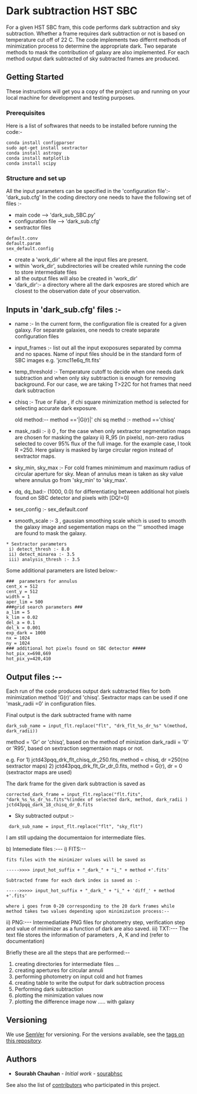 
# Dark subtraction HST SBC
For a given HST SBC fram, this code performs dark subtraction and sky subtraction. Whether a frame requires dark subtraction or not is based on temperature cut off of 22 C. The code implements two differnt methods of minimization process to determine the appropriate dark. Two separate methods to mask the contribution of galaxy are also implemented. For each method output dark subtracted of sky subtracted frames are produced. 


## Getting Started

These instructions will get you a copy of the project up and running on your local machine for development and testing purposes. 
### Prerequisites

Here is a list of softwares that needs to be installed before running the code:- 

```
conda install configparser
sudo apt-get install sextractor
conda install astropy
conda install matplotlib
conda install scipy
```


### Structure and set up

All the input parameters can be specified in the 'configuration file':- 'dark_sub.cfg'
In the coding directory one needs to have the following set of files :-

 * main code --> 'dark_sub_SBC.py'
 * configuration file --> 'dark_sub.cfg'
 * sextractor files
 ```
 default.conv
 default.param
 sex_default.config
```

* create a 'work_dir' where all the input files are present. 
* within 'work_dir', subdirectories will be created while running the code to store intermediate files
* all the output files will also be created in 'work_dir'
* 'dark_dir':- a directory where all the dark exposres are stored which are closest to the observation date of your observation.

## Inputs in 'dark_sub.cfg' files :-
* name :- In the current form, the configuration file is created for a given galaxy. For separate galaxies, one needs to create separate configuration files
* input_frames :- list out all the input exoposures separated by comma and no spaces. Name of input files should be in the standard form of SBC images e.g. 'jcmc11e6q_flt.fits'
* temp_threshold :- Temperature cutoff to decide when one needs dark subtraction and when only sky subtraction is enough for removing background. For our case, we are taking T>22C for hot frames that need dark subtraction
* chisq :- True or False , if chi square minimization method is selected for selecting accurate dark exposure.
	
	 old method:-- method =='|G(r)|'
	 chi sq methd :- method =='chisq'  
	 
* mask_radii :- i) 0 , for the case when only sextractor segmentation maps are chosen for masking the galaxy
		ii) R_95 (in pixels),  non-zero radius selected to cover 95% flux of the full image. for the example case, I took R =250. Here galaxy is masked by large circular region instead of sextractor maps.
* sky_min, sky_max :- For cold frames minimimum and maximum radius of circular aperture for sky. Mean of annulus mean is 		      taken as sky value where annulus go from 'sky_min' to 'sky_max'.
* dq, dq_bad:- (1000, 0.0) for differentiating between additional hot pixels found on SBC detector and pixels with [DQ!=0]

* sex_config :- sex_default.conf

* smooth_scale :- 3 , gaussian smoothing scale which is used to smooth the galaxy image and segementation maps on the 	'''			smoothed image are found to mask the galaxy.
```
* Sextractor parameters
 i) detect_thresh :- 8.0
 ii) detect_minarea :- 3.5
 iii) analysis_thresh :- 3.5
```

Some additional parameters are listed below:-

```
###  parameters for annulus
cent_x = 512
cent_y = 512
width = 1
aper_lim = 500 
###grid search parameters ###
a_lim = 5
k_lim = 0.02
del_a = 0.1
del_k = 0.001
exp_dark = 1000
nx = 1024 
ny = 1024 
### additional hot pixels found on SBC detector #####
hot_pix_x=698,669
hot_pix_y=420,410
```


## Output files :--
Each run of the code produces output dark subtracted files for both minimization method 'G(r)' and 'chisq'. Sextractor maps can be used if one 'mask_radii =0' in configuration files. 

   Final output is the dark subtracted frame with name 
   ```
   dark_sub_name = input_flt.replace("flt", "drk_flt_%s_dr_%s" %(method, dark_radii)) 
   ```
   method = 'Gr' or 'chisq', based on the method of minization
   dark_radii = '0' or 'R95', based on sextraction segmentaion maps or not. 
   
   e.g. For 1)  jctd43pqq_drk_flt_chisq_dr_250.fits, method = chisq, dr =250(no sextractor maps) 
            2)  jctd43pqq_drk_flt_Gr_dr_0.fits, method = G(r), dr = 0 (sextractor maps are used)
   
   The dark frame for the given dark subtraction is saved as 
   
   ```
   corrected_dark_frame = input_flt.replace("flt.fits", "dark_%s_%s_dr_%s.fits"%(index of selected dark, method, dark_radii )
   jctd43pqq_dark_18_chisq_dr_0.fits
   ```
   
   * Sky subtracted output :- 
   ```
    dark_sub_name = input_flt.replace("flt", "sky_flt")
   ```
   
I am still updaing the documentaion for intermediate files.

b) Intemediate files :---
 i) FITS:-- 

    fits files with the minimizer values will be saved as 

	----->>>> input_hot_suffix + "_dark_" + "i_" + method +'.fits'
	
	Subtracted frame for each dark index is saved as :-

	----->>>>> input_hot_suffix + "_dark_" + "i_" + 'diff_' + method +'.fits' 

	where i goes from 0-20 corresponding to the 20 dark frames while  method takes two values depending upon minimization process:--
 ii) PNG:--- 
 	Intermediatiate PNG files for photometry step, verification step and value of minimizer as a function of dark are also saved.
 iii) TXT:---
   The text file stores the information of parameters , A, K and ind (refer to documentation)


Briefly these are all the steps  that are performed:--
1) creating directories for intermediate files ... 
2) creating apertures for circular annuli
3) performing photometry on input cold and hot frames
4) creating table to write the output for dark subtraction process
5) Performing dark subtraction
6) plotting the minimization values now
7) plotting the difference image now ..... with galaxy



## Versioning

We use [SemVer](http://semver.org/) for versioning. For the versions available, see the [tags on this repository](https://github.com/your/project/tags). 

## Authors

* **Sourabh Chauhan** - *Initial work* - [sourabhsc](https://github.com/sourabhsc)

See also the list of [contributors](https://github.com/your/project/contributors) who participated in this project.




